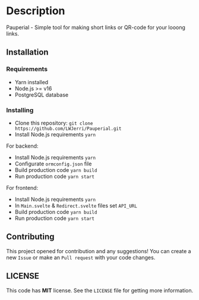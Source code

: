 # Description

Pauperial - Simple tool for making short links or QR-code for your looong links.

## Installation

### Requirements

- Yarn installed
- Node.js >= v16
- PostgreSQL database

### Installing

- Clone this repository: `git clone https://github.com/LWJerri/Pauperial.git`
- Install Node.js requirements `yarn`

For backend:

- Install Node.js requirements `yarn`
- Configurate `ormconfig.json` file
- Build production code `yarn build`
- Run production code `yarn start`

For frontend:

- Install Node.js requirements `yarn`
- In `Main.svelte` & `Redirect.svelte` files set `API_URL`
- Build production code `yarn build`
- Run production code `yarn start`

## Contributing

This project opened for contribution and any suggestions! You can create a new `Issue` or make an `Pull request` with your code changes.

## LICENSE

This code has **MIT** license. See the `LICENSE` file for getting more information.

